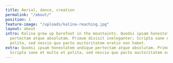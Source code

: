 ```yaml
---
title: Aerial, dance, creation
permalink: "/about/"
position: 1
feature-image: "/uploads/kalina-reaching.jpg"
layout: about
intro: Kalina grew up barefoot in the mountaints. Quodsi ipsam honestatem undique
  pertectam atque absolutam. Primum divisit ineleganter; Scripta sane et multa et
  polita, sed nescio quo pacto auctoritatem oratio non habet.
extra: Quodsi ipsam honestatem undique pertectam atque absolutam. Primum divisit ineleganter;
  Scripta sane et multa et polita, sed nescio quo pacto auctoritatem oratio non habet.
---
```


